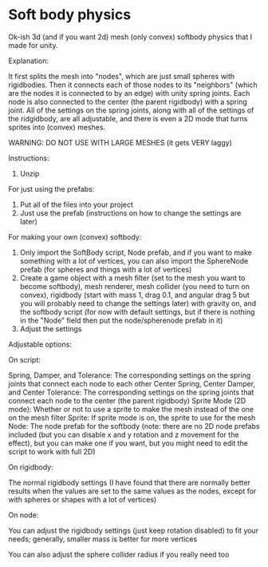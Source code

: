 # Soft body physics
Ok-ish 3d (and if you want 2d) mesh (only convex) softbody physics that I made for unity. 

Explanation:

It first splits the mesh into "nodes", which are just small spheres with rigidbodies. Then it connects each of those nodes to its "neighbors" (which are the nodes it is connected to by an edge) with unity spring joints. Each node is also connected to the center (the parent rigidbody) with a spring joint. All of the settings on the spring joints, along with all of the settings of the ridgidbody, are all adjustable, and there is even a 2D mode that turns sprites into (convex) meshes. 

WARNING: DO NOT USE WITH LARGE MESHES (it gets VERY laggy)

Instructions: 

1. Unzip

For just using the prefabs:

1. Put all of the files into your project
2. Just use the prefab (instructions on how to change the settings are later)

For making your own (convex) softbody:

1. Only import the SoftBody script, Node prefab, and if you want to make something with a lot of vertices, you can also import the SphereNode prefab (for spheres and things with a lot of vertices)
2. Create a game object with a mesh filter (set to the mesh you want to become softbody), mesh renderer, mesh collider (you need to turn on convex), rigidbody (start with mass 1, drag 0.1, and angular drag 5 but you will probably need to change the settings later) with gravity on, and the softbody script (for now with default settings, but if there is nothing in the "Node" field then put the node/spherenode prefab in it)
3. Adjust the settings

Adjustable options:

On script: 

Spring, Damper, and Tolerance: The corresponding settings on the spring joints that connect each node to each other
Center Spring, Center Damper, and Center Tolerance: The corresponding settings on the spring joints that connect each node to the center (the parent rigidbody)
Sprite Mode (2D mode): Whether or not to use a sprite to make the mesh instead of the one on the mesh filter
Sprite: If sprite mode is on, the sprite to use for the mesh
Node: The node prefab for the softbody (note: there are no 2D node prefabs included (but you can disable x and y rotation and z movement for the effect), but you can make one if you want, but you might need to edit the script to work with full 2D)

On rigidbody: 

The normal rigidbody settings (I have found that there are normally better results when the values are set to the same values as the nodes, except for with spheres or shapes with a lot of vertices)

On node:

You can adjust the rigidbody settings (just keep rotation disabled) to fit your needs; generally, smaller mass is better for more vertices

You can also adjust the sphere collider radius if you really need too
